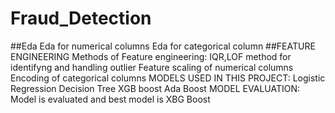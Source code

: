 # Fraud_Detection
##Eda
Eda for numerical columns
Eda for categorical column
##FEATURE ENGINEERING
Methods of Feature engineering: 
IQR,LOF method for identifyng and handling outlier
Feature scaling of numerical columns
Encoding of categorical columns
MODELS USED IN THIS PROJECT:
Logistic Regression
Decision Tree
XGB boost
Ada Boost 
MODEL EVALUATION:
Model is evaluated and best model is XBG Boost


